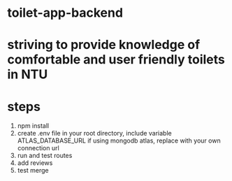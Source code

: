 # toilet-app-backend

# striving to provide knowledge of comfortable and user friendly toilets in NTU 

# steps

1) npm install 
2) create .env file in your root directory, include variable ATLAS_DATABASE_URL if using mongodb atlas, replace with your own connection url
3) run and test routes
4) add reviews
5) test merge



